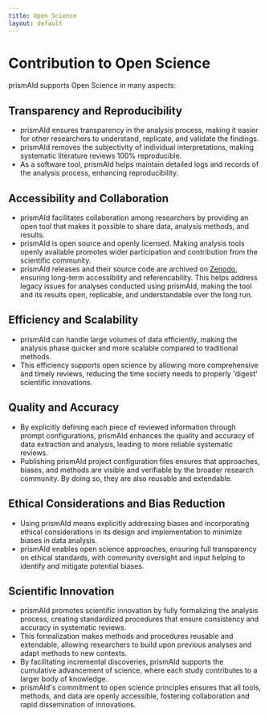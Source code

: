 ```yaml
---
title: Open Science
layout: default
---
```


# Contribution to Open Science
prismAId supports Open Science in many aspects:

## Transparency and Reproducibility
   - prismAId ensures transparency in the analysis process, making it easier for other researchers to understand, replicate, and validate the findings.
   - prismAId removes the subjectivity of individual interpretations, making systematic literature reviews 100% reproducible.
   - As a software tool, prismAId helps maintain detailed logs and records of the analysis process, enhancing reproducibility.

## Accessibility and Collaboration
   - prismAId facilitates collaboration among researchers by providing an open tool that makes it possible to share data, analysis methods, and results.
   - prismAId is open source and openly licensed. Making analysis tools openly available promotes wider participation and contribution from the scientific community.
   - prismAId releases and their source code are archived on [Zenodo](https://zenodo.org/doi/10.5281/zenodo.11210796), ensuring long-term accessibility and referencability. This helps address legacy issues for analyses conducted using prismAId, making the tool and its results open, replicable, and understandable over the long run.

## Efficiency and Scalability
   - prismAId can handle large volumes of data efficiently, making the analysis phase quicker and more scalable compared to traditional methods.
   - This efficiency supports open science by allowing more comprehensive and timely reviews, reducing the time society needs to properly 'digest' scientific innovations.

## Quality and Accuracy
   - By explicitly defining each piece of reviewed information through prompt configurations, prismAId enhances the quality and accuracy of data extraction and analysis, leading to more reliable systematic reviews.
   - Publishing prismAId project configuration files ensures that approaches, biases, and methods are visible and verifiable by the broader research community. By doing so, they are also reusable and extendable.

## Ethical Considerations and Bias Reduction
   - Using prismAId means explicitly addressing biases and incorporating ethical considerations in its design and implementation to minimize biases in data analysis.
   - prismAId enables open science approaches, ensuring full transparency on ethical standards, with community oversight and input helping to identify and mitigate potential biases.

## Scientific Innovation
   - prismAId promotes scientific innovation by fully formalizing the analysis process, creating standardized procedures that ensure consistency and accuracy in systematic reviews.
   - This formalization makes methods and procedures reusable and extendable, allowing researchers to build upon previous analyses and adapt methods to new contexts.
   - By facilitating incremental discoveries, prismAId supports the cumulative advancement of science, where each study contributes to a larger body of knowledge.
   - prismAId's commitment to open science principles ensures that all tools, methods, and data are openly accessible, fostering collaboration and rapid dissemination of innovations.

<div id="wcb" class="carbonbadge"></div>
<script src="https://unpkg.com/website-carbon-badges@1.1.3/b.min.js" defer></script>